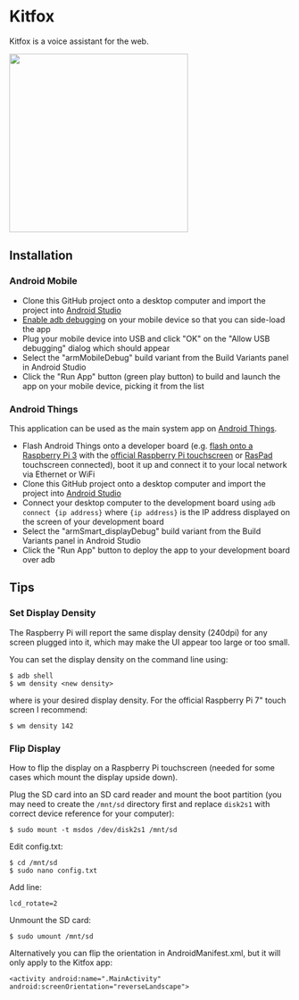 # Kitfox
Kitfox is a voice assistant for the web.


<img src="http://tola.me.uk/files/kitfox_screenshot.png" width="320" />

## Installation

### Android Mobile

* Clone this GitHub project onto a desktop computer and import the project into [Android Studio](https://developer.android.com/studio/index.html)
* [Enable adb debugging](https://developer.android.com/studio/command-line/adb) on your mobile device so that you can side-load the app
* Plug your mobile device into USB and click "OK" on the "Allow USB debugging" dialog which should appear
* Select the "armMobileDebug" build variant from the Build Variants panel in Android Studio
* Click the "Run App" button (green play button) to build and launch the app on your mobile device, picking it from the list

### Android Things

This application can be used as the main system app on [Android Things](https://developer.android.com/things/sdk/index.html).

* Flash Android Things onto a developer board (e.g. [flash onto a Raspberry Pi 3](https://developer.android.com/things/hardware/raspberrypi.html) with the [official Raspberry Pi touchscreen](https://www.raspberrypi.org/products/raspberry-pi-touch-display/) or [RasPad](https://www.kickstarter.com/projects/35410622/raspad-raspberry-pi-tablet-for-your-creative-proje) touchscreen connected), boot it up and connect it to your local network via Ethernet or WiFi
* Clone this GitHub project onto a desktop computer and import the project into [Android Studio](https://developer.android.com/studio/index.html)
* Connect your desktop computer to the development board using `adb connect {ip address}` where `{ip address}` is the IP address displayed on the screen of your development board
* Select the "armSmart_displayDebug" build variant from the Build Variants panel in Android Studio
* Click the "Run App" button to deploy the app to your development board over adb

## Tips
### Set Display Density

The Raspberry Pi will report the same display density (240dpi) for any screen plugged into it, which may make the UI appear too large or too small.

You can set the display density on the command line using:
```
$ adb shell
$ wm density <new density>
```
where <new density> is your desired display density. For the official Raspberry Pi 7" touch screen I recommend:

```
$ wm density 142
```

### Flip Display

How to flip the display on a Raspberry Pi touchscreen (needed for some cases which mount the display upside down).

Plug the SD card into an SD card reader and mount the boot partition (you may need to create the `/mnt/sd` directory first and replace `disk2s1` with correct device reference for your computer):
```
$ sudo mount -t msdos /dev/disk2s1 /mnt/sd
```

Edit config.txt:
```
$ cd /mnt/sd
$ sudo nano config.txt
```

Add line:
```
lcd_rotate=2
```

Unmount the SD card:
```
$ sudo umount /mnt/sd
```

Alternatively you can flip the orientation in AndroidManifest.xml, but it will only apply to the Kitfox app:
```
<activity android:name=".MainActivity" android:screenOrientation="reverseLandscape">
```